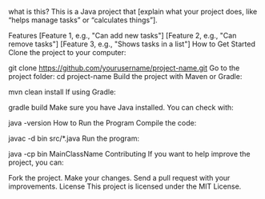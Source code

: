 what is this?
This is a Java project that [explain what your project does, like “helps manage tasks” or “calculates things”].

Features
[Feature 1, e.g., "Can add new tasks"]
[Feature 2, e.g., "Can remove tasks"]
[Feature 3, e.g., "Shows tasks in a list"]
How to Get Started
Clone the project to your computer:

git clone https://github.com/yourusername/project-name.git
Go to the project folder:
cd project-name
Build the project with Maven or Gradle:


mvn clean install
If using Gradle:

gradle build
Make sure you have Java installed. You can check with:

java -version
How to Run the Program
Compile the code:


javac -d bin src/*.java
Run the program:

java -cp bin MainClassName
Contributing
If you want to help improve the project, you can:

Fork the project.
Make your changes.
Send a pull request with your improvements.
License
This project is licensed under the MIT License.

